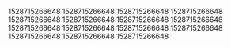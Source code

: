 1528715266648
1528715266648
1528715266648
1528715266648
1528715266648
1528715266648
1528715266648
1528715266648
1528715266648
1528715266648
1528715266648
1528715266648
1528715266648
1528715266648
1528715266648